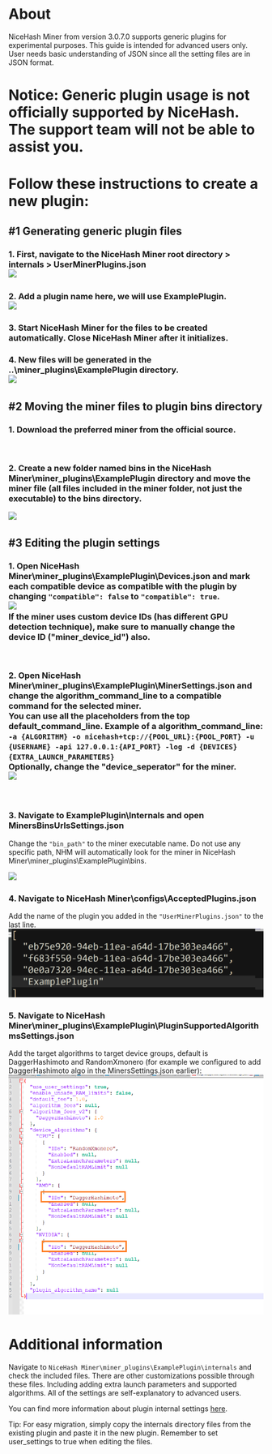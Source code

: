 # About
NiceHash Miner from version 3.0.7.0 supports generic plugins for experimental purposes. This guide is intended for advanced users only. User needs basic understanding of JSON since all the setting files are in JSON format.

# Notice: Generic plugin usage is not officially supported by NiceHash. The support team will not be able to assist you.

# Follow these instructions to create a new plugin:

## #1 Generating generic plugin files

### 1. First, navigate to the **NiceHash Miner root directory > internals > UserMinerPlugins.json**<br /><img src="01.png" />

### 2. Add a plugin name here, we will use **ExamplePlugin**.<br /><img src="02.png" />

### 3. Start NiceHash Miner for the files to be created automatically. Close NiceHash Miner after it initializes.

### 4. New files will be generated in the **..\miner_plugins\ExamplePlugin** directory.<br /><img src="03.png" />

## #2 Moving the miner files to plugin bins directory

### 1. Download the preferred miner from the official source.

<br />

### 2. Create a new folder named **bins** in the **NiceHash Miner\miner_plugins\ExamplePlugin** directory and move the miner file (all files included in the miner folder, not just the executable) to the **bins** directory.

<img src="04.png" />

<br />

## #3 Editing the plugin settings

### 1. Open **NiceHash Miner\miner_plugins\ExamplePlugin\Devices.json** and mark each compatible device as compatible with the plugin by changing **`"compatible": false`** to **`"compatible": true`**.<br /><img src="05.png" /><br />If the miner uses custom device IDs (has different GPU detection technique), make sure to manually change the device ID ("miner_device_id") also.
<br />

### 2. Open NiceHash Miner\miner_plugins\ExamplePlugin\MinerSettings.json and change the algorithm_command_line to a compatible command for the selected miner.<br />You can use all the placeholders from the top default_command_line. Example of a algorithm_command_line: `-a {ALGORITHM} -o nicehash+tcp://{POOL_URL}:{POOL_PORT} -u {USERNAME} -api 127.0.0.1:{API_PORT} -log -d {DEVICES} {EXTRA_LAUNCH_PARAMETERS}`<br />Optionally, change the "device_seperator" for the miner.<br /><img src="06.png" />

<br />

### 3. Navigate to ExamplePlugin\Internals and open MinersBinsUrlsSettings.json

Change the `"bin_path"` to the miner executable name. Do not use any specific path, NHM will automatically look for the miner in NiceHash Miner\miner_plugins\ExamplePlugin\bins.

<img src="07.png" />
<br />

### 4. Navigate to NiceHash Miner\configs\AcceptedPlugins.json

Add the name of the plugin you added in the `"UserMinerPlugins.json"` to the last line.
<img src="09.png" />
<br />

### 5. Navigate to NiceHash Miner\miner_plugins\ExamplePlugin\PluginSupportedAlgorithmsSettings.json

Add the target algorithms to target device groups, default is DaggerHashimoto and RandomXmonero (for example we configured to add DaggerHashimoto algo in the MinersSettings.json earlier):
<img src="10.png" />
<br />


# Additional information
Navigate to `NiceHash Miner\miner_plugins\ExamplePlugin\internals` and check the included files. There are other customizations possible through these files. Including adding extra launch parameters and supported algorithms. All of the settings are self-explanatory to advanced users.

You can find more information about plugin internal settings [here](https://github.com/nicehash/NiceHashMiner/tree/master/doc/Plugins/InternalSettings).

Tip: For easy migration, simply copy the internals directory files from the existing plugin and paste it in the new plugin. Remember to set user_settings to true when editing the files.
